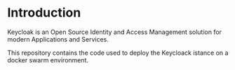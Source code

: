 # Introduction 
Keycloak is an Open Source Identity and Access Management solution for modern Applications and Services.

This repository contains the code used to deploy the Keycloack istance on a docker swarm environment.


